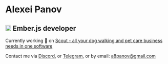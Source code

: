 Alexei Panov
=============================

<img width="18" height="18" src="https://emberjs.com/images/brand/ember-e-circle-icon-4c.svg"/> Ember.js developer
------------------

Currently working 🚀 on [Scout - all your dog walking and pet care business needs in one software](http://www.scoutforpets.com/)

Contact me via [Discord](https://discordapp.com/users/a8panov), or [Telegram](https://t.me/a8panov), or by email: [a8panov@gmail.com](mailto:a8panov@gmail.com)

